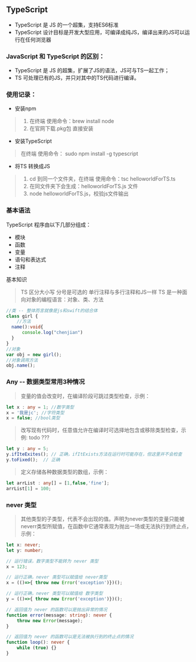 ## TypeScript
* TypeScript 是 JS 的一个超集，支持ES6标准
* TypeScript 设计目标是开发大型应用，可编译成纯JS，编译出来的JS可以运行在任何浏览器

### JavaScript 和 TypeScript 的区别：
- TypeScript 是 JS 的超集，扩展了JS的语法，JS可与TS一起工作；
- TS 可处理已有的JS，并只对其中的TS代码进行编译。

### 使用记录：
* 安装npm 
> 1. 在终端 使用命令：brew install node 
> 2. 在官网下载.pkg包 直接安装
* 安装TypeScript
> 在终端 使用命令： sudo npm install -g typescript
* 将TS 转换成JS
> 1. cd 到同一个文件夹，在终端 使用命令：tsc helloworldForTS.ts
> 2. 在同文件夹下会生成：helloworldForTS.js 文件
> 3. node helloworldForTS.js，校验js文件输出

### 基本语法
TypeScript 程序由以下几部分组成：
* 模块
* 函数
* 变量
* 语句和表达式
* 注释

基本知识
> TS 区分大小写
> 分号是可选的
> 单行注释与多行注释和JS一样
> TS 是一种面向对象的编程语言：对象、类、方法
```typescript
//类 -- 整体而言就像是js和swift的结合体
class girl {
    //方法
  name():void{
      console.log("chenjian")
  }
}
//对象
var obj = new girl();
//对象调用方法
obj.name(); 
```
### Any -- 数据类型常用3种情况
> 变量的值会改变时，在编译阶段可跳过类型检查，示例：
```typescript
let x : any = 1; //数字类型
x = '我是jc'; //字符类型
x = false; //bool类型
```
> 改写现有代码时，任意值允许在编译时可选择地包含或移除类型检查，示例: todo ???
```typescript
let y : any = 5;
y.ifIteExites(); // 正确，ifItExists方法在运行时可能存在，但这里并不会检查
y.toFixed();  // 正确
```
> 定义存储各种数据类型的数组，示例：
```typescript
let arrList : any[] = [1,false,'fine'];
arrList[1] = 100;
```
### never 类型
> 其他类型的子类型，代表不会出现的值。声明为never类型的变量只能被neverr类型所赋值，在函数中它通常表现为抛出一场或无法执行到终止点，示例：
```typescript
let x: never;
let y: number;

// 运行错误，数字类型不能转为 never 类型
x = 123;

// 运行正确，never 类型可以赋值给 never类型
x = (()=>{ throw new Error('exception')})();

// 运行正确，never 类型可以赋值给 数字类型
y = (()=>{ throw new Error('exception')})();

// 返回值为 never 的函数可以是抛出异常的情况
function error(message: string): never {
    throw new Error(message);
}

// 返回值为 never 的函数可以是无法被执行到的终止点的情况
function loop(): never {
    while (true) {}
}
```

